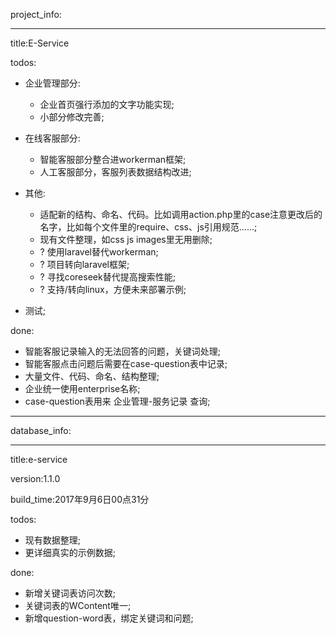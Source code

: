 project_info:

---

title:E-Service

todos:
- 企业管理部分:
  - 企业首页强行添加的文字功能实现;
  - 小部分修改完善;

- 在线客服部分:
  - 智能客服部分整合进workerman框架;
  - 人工客服部分，客服列表数据结构改进;

- 其他:
  - 适配新的结构、命名、代码。比如调用action.php里的case注意更改后的名字，比如每个文件里的require、css、js引用规范……;
  - 现有文件整理，如css js images里无用删除;
  - ? 使用laravel替代workerman;
  - ? 项目转向laravel框架;
  - ? 寻找coreseek替代提高搜索性能;
  - ? 支持/转向linux，方便未来部署示例;

- 测试;

done:
- 智能客服记录输入的无法回答的问题，关键词处理;
- 智能客服点击问题后需要在case-question表中记录;
- 大量文件、代码、命名、结构整理;
- 企业统一使用enterprise名称;
- case-question表用来 企业管理-服务记录 查询;

---

database_info:

---

title:e-service

version:1.1.0

build_time:2017年9月6日00点31分

todos:
- 现有数据整理;
- 更详细真实的示例数据;

done:
- 新增关键词表访问次数;
- 关键词表的WContent唯一;
- 新增question-word表，绑定关键词和问题;